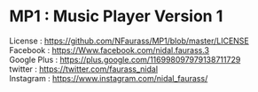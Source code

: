 # MP1 : Music Player Version 1
License : https://github.com/NFaurass/MP1/blob/master/LICENSE
<br/>
Facebook : https://Www.facebook.com/nidal.faurass.3
<br/>
Google Plus : https://plus.google.com/116998097979138711729
<br/>
twitter : https://twitter.com/faurass_nidal
<br/>
Instagram : https://www.instagram.com/nidal_faurass/
